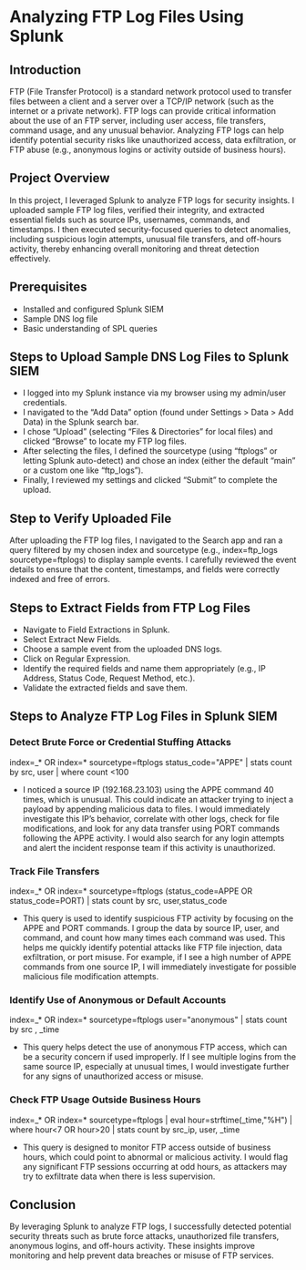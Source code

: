 # Analyzing FTP Log Files Using Splunk

## Introduction
FTP (File Transfer Protocol) is a standard network protocol used to transfer files between a client and a server over a TCP/IP network (such as the internet or a private network). FTP logs can provide critical information about the use of an FTP server, including user access, file transfers, command usage, and any unusual behavior. Analyzing FTP logs can help identify potential security risks like unauthorized access, data exfiltration, or FTP abuse (e.g., anonymous logins or activity outside of business hours).

## Project Overview
In this project, I leveraged Splunk to analyze FTP logs for security insights. I uploaded sample FTP log files, verified their integrity, and extracted essential fields such as source IPs, usernames, commands, and timestamps. I then executed security-focused queries to detect anomalies, including suspicious login attempts, unusual file transfers, and off-hours activity, thereby enhancing overall monitoring and threat detection effectively.

## Prerequisites
- Installed and configured Splunk SIEM
- Sample DNS log file
- Basic understanding of SPL queries

## Steps to Upload Sample DNS Log Files to Splunk SIEM
- I logged into my Splunk instance via my browser using my admin/user credentials.
- I navigated to the “Add Data” option (found under Settings > Data > Add Data) in the Splunk search bar.
- I chose “Upload” (selecting “Files & Directories” for local files) and clicked “Browse” to locate my FTP log files.
- After selecting the files, I defined the sourcetype (using “ftplogs” or letting Splunk auto-detect) and chose an index (either the default “main” or a custom one like “ftp_logs”).
- Finally, I reviewed my settings and clicked “Submit” to complete the upload.


## Step to Verify Uploaded File
After uploading the FTP log files, I navigated to the Search app and ran a query filtered by my chosen index and sourcetype (e.g., index=ftp_logs sourcetype=ftplogs) to display sample events. I carefully reviewed the event details to ensure that the content, timestamps, and fields were correctly indexed and free of errors.

## Steps to Extract Fields from FTP Log Files
- Navigate to Field Extractions in Splunk.
- Select Extract New Fields.
- Choose a sample event from the uploaded DNS logs.
- Click on Regular Expression.
- Identify the required fields and name them appropriately (e.g., IP Address, Status Code, Request Method, etc.).
- Validate the extracted fields and save them.

## Steps to Analyze FTP Log Files in Splunk SIEM
### Detect Brute Force or Credential Stuffing Attacks
index=_* OR index=* sourcetype=ftplogs status_code="APPE" |  stats count by src, user  | where count <100
- I noticed a source IP (192.168.23.103) using the APPE command 40 times, which is unusual. This could indicate an attacker trying to inject a payload by appending malicious data to files. I would immediately investigate this IP’s behavior, correlate with other logs, check for file modifications, and look for any data transfer using PORT commands following the APPE activity. I would also search for any login attempts and alert the incident response team if this activity is unauthorized.
### Track File Transfers
index=_* OR index=* sourcetype=ftplogs (status_code=APPE OR status_code=PORT) |  stats count by src, user,status_code
- This query is used to identify suspicious FTP activity by focusing on the APPE and PORT commands. I group the data by source IP, user, and command, and count how many times each command was used. This helps me quickly identify potential attacks like FTP file injection, data exfiltration, or port misuse. For example, if I see a high number of APPE commands from one source IP, I will immediately investigate for possible malicious file modification attempts.
### Identify Use of Anonymous or Default Accounts
index=_* OR index=* sourcetype=ftplogs  user="anonymous" | stats count by src , _time
- This query helps detect the use of anonymous FTP access, which can be a security concern if used improperly. If I see multiple logins from the same source IP, especially at unusual times, I would investigate further for any signs of unauthorized access or misuse.
### Check FTP Usage Outside Business Hours
index=_* OR index=* sourcetype=ftplogs  | eval hour=strftime(_time,"%H") | where hour<7 OR hour>20 | stats count by src_ip, user, _time
- This query is designed to monitor FTP access outside of business hours, which could point to abnormal or malicious activity. I would flag any significant FTP sessions occurring at odd hours, as attackers may try to exfiltrate data when there is less supervision.

## Conclusion 
By leveraging Splunk to analyze FTP logs, I successfully detected potential security threats such as brute force attacks, unauthorized file transfers, anonymous logins, and off-hours activity. These insights improve monitoring and help prevent data breaches or misuse of FTP services.











